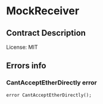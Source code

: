# MockReceiver

## Contract Description


License: MIT

## Errors info

### CantAcceptEtherDirectly error

```solidity
error CantAcceptEtherDirectly();
```
